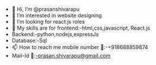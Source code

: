 - 👋 Hi, I’m @prasanshivarapu
- 👀 I’m interested in website designing
- 🌱 I’m looking for react.js roles
- 💞️ My skills are for frontend:-html,css,javascript, React.js
- Backend:-python,nodejs,expressJs
- Database:-Sql
- 📫 How to reach me mobile number 📱:-+918688859874 
- Mail-Id 📩:-prasan.shivarapu@gmail.com

<!---
prasanshivarapu/prasanshivarapu is a ✨ special ✨ repository because its `README.md` (this file) appears on your GitHub profile.
You can click the Preview link to take a look at your changes.
--->
